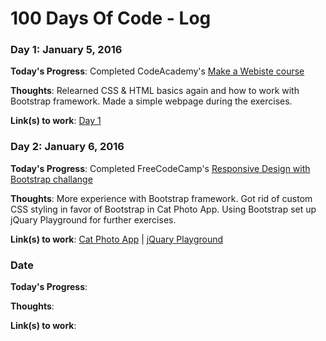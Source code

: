 # 100 Days Of Code - Log

### Day 1: January 5, 2016

**Today's Progress**: Completed CodeAcademy's [Make a Webiste course](https://www.codecademy.com/learn/make-a-website)

**Thoughts**: Relearned CSS & HTML basics again and how to work with Bootstrap framework. Made a simple webpage during the exercises.

**Link(s) to work**: [Day 1](https://github.com/redlk/100-days-of-code/blob/master/Days/Day%201%20(Sample%20BootStrap%20page))

### Day 2: January 6, 2016

**Today's Progress**: Completed FreeCodeCamp's [Responsive Design with Bootstrap challange](https://www.freecodecamp.com/map-aside#nested-collapseResponsiveDesignwithBootstrap)

**Thoughts**: More experience with Bootstrap framework. Got rid of custom CSS styling in favor of Bootstrap in Cat Photo App. Using Bootstrap set up jQuary Playground for further exercises. 

**Link(s) to work**: [Cat Photo App](https://github.com/redlk/100-days-of-code/blob/master/Days/Day%202(Cat%20Photo%20App%20enhancements)) | [jQuary Playground](https://github.com/redlk/100-days-of-code/blob/master/Days/Day%202%20(jQuery%20Playground))

### Date

**Today's Progress**: 

**Thoughts**:

**Link(s) to work**:
